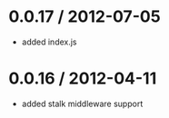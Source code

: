
0.0.17 / 2012-07-05 
==================

  * added index.js

0.0.16 / 2012-04-11 
==================

  * added stalk middleware support
